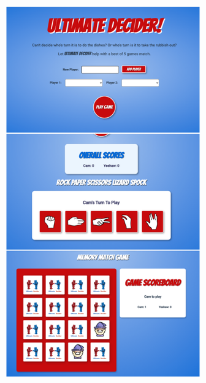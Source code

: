 
![landing page](/preview_images/LandingPage.png)
![rps](/preview_images/RPS.png)
![memory match](/preview_images/MemoryMatch.png)

